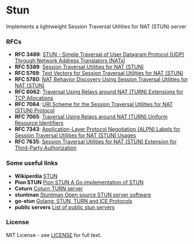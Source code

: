 
# Stun

Implements a lightweight Session Traversal Utilities for NAT (STUN) server

### RFCs
- **RFC 3489**: [STUN - Simple Traversal of User Datagram Protocol (UDP) Through Network Address Translators (NATs)][rfc3489]
- **RFC 5389**: [Session Traversal Utilities for NAT (STUN)][rfc5389]
- **RFC 5769**: [Test Vectors for Session Traversal Utilities for NAT (STUN)][rfc5769]
- **RFC 5780**: [NAT Behavior Discovery Using Session Traversal Utilities for NAT (STUN)][rfc5780]
- **RFC 6062**: [Traversal Using Relays around NAT (TURN) Extensions for TCP Allocations][rfc6062]
- **RFC 7064**: [URI Scheme for the Session Traversal Utilities for NAT (STUN) Protocol][rfc7064]
- **RFC 7065**: [Traversal Using Relays around NAT (TURN) Uniform Resource Identifiers][rfc7065]
- **RFC 7343**: [Application-Layer Protocol Negotiation (ALPN) Labels for Session Traversal Utilities for NAT (STUN) Usages][rfc7343]
- **RFC 7635**: [Session Traversal Utilities for NAT (STUN) Extension for Third-Party Authorization][rfc7635]

[rfc3489]: https://tools.ietf.org/html/rfc3489
[rfc5389]: https://tools.ietf.org/html/rfc5389
[rfc5769]: https://tools.ietf.org/html/rfc5769
[rfc5780]: https://tools.ietf.org/html/rfc5780
[rfc6062]: https://tools.ietf.org/html/rfc6062
[rfc7064]: https://tools.ietf.org/html/rfc7064
[rfc7065]: https://tools.ietf.org/html/rfc7065
[rfc7343]: https://tools.ietf.org/html/rfc7343
[rfc7635]: https://tools.ietf.org/html/rfc7635

### Some useful links
- **Wikiperdia** [STUN](https://en.wikipedia.org/wiki/STUN)
- **Pion STUN** [Pion STUN A Go implementation of STUN]()
- **Coturn** [Coturn TURN server](https://github.com/coturn/coturn)
- **stuntman** [Stuntman Open source STUN server software](https://www.stunprotocol.org/)
- **go-stun** [Golang: STUN, TURN and ICE Protocols](https://github.com/pexip/go-stun)
- **public servers** [List of public stun servers](https://gist.github.com/mondain/b0ec1cf5f60ae726202e)

### License
MIT License - see [LICENSE](LICENSE) for full text.